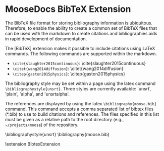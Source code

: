 # MooseDocs BibTeX Extension

The BibTeX file format for storing bibliography information is ubiquitous. Therefore, to enable the
ability to create a common set of BibTeX files that can be used with the markdown to create
citations and bibliographies aids in rapid development of documentation.

The [BibTeX] extension makes it possible to include citations using LaTeX commands. The following commands are supported within the markdown.

* `\cite{slaughter2015continuous}`: \cite{slaughter2015continuous}
* `\citet{wang2014diffusion}`: \citet{wang2014diffusion}
* `\citep{gaston2015physics}`: \citep{gaston2015physics}

The bibliography style may be set within a page using the latex command
`\bibliographystyle{unsrt}`. Three styles are currently available: 'unsrt', 'plain', 'alpha', and 'unsrtalpha'.

The references are displayed by using the latex `\bibliography{moose.bib}` command. This command accepts a comma separated list of bibtex files (*.bib) to use to build citations and references. The files specified in this list must be given as a relative path to the root directory (e.g., `~/projects/moose`) of the repository.

\bibliographystyle{unsrt}
\bibliography{moose.bib}

!extension BibtexExtension
